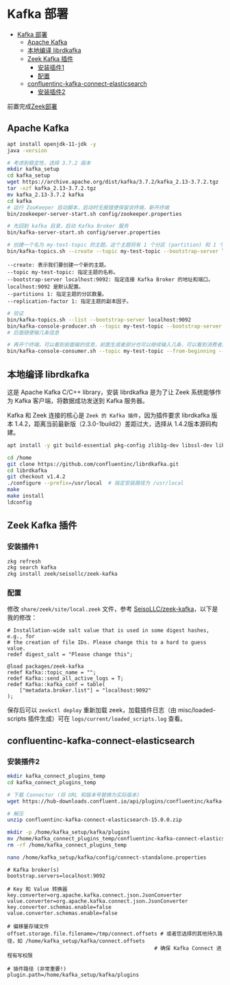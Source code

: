 # Kafka 部署

- [Kafka 部署](#kafka-部署)
  - [Apache Kafka](#apache-kafka)
  - [本地编译 librdkafka](#本地编译-librdkafka)
  - [Zeek Kafka 插件](#zeek-kafka-插件)
    - [安装插件1](#安装插件1)
    - [配置](#配置)
  - [confluentinc-kafka-connect-elasticsearch](#confluentinc-kafka-connect-elasticsearch)
    - [安装插件2](#安装插件2)

前置完成[Zeek部署](./Zeek部署.md)

## Apache Kafka

```bash
apt install openjdk-11-jdk -y
java -version

# 考虑到稳定性，选择 3.7.2 版本
mkdir kafka_setup
cd kafka_setup
wget https://archive.apache.org/dist/kafka/3.7.2/kafka_2.13-3.7.2.tgz
tar -xzf kafka_2.13-3.7.2.tgz
mv kafka_2.13-3.7.2 kafka
cd kafka
# 运行 ZooKeeper 启动脚本，启动时无报错便保留该终端，新开终端
bin/zookeeper-server-start.sh config/zookeeper.properties

# 先回到 kafka 目录，启动 Kafka Broker 服务
bin/kafka-server-start.sh config/server.properties

# 创建一个名为 my-test-topic 的主题。这个主题将有 1 个分区 (partition) 和 1 个副本因子 (replication factor)。对于单节点集群，副本因子只能是 1
bin/kafka-topics.sh --create --topic my-test-topic --bootstrap-server localhost:9092 --partitions 1 --replication-factor 1
```

```plaintext
--create: 表示我们要创建一个新的主题。
--topic my-test-topic: 指定主题的名称。
--bootstrap-server localhost:9092: 指定连接 Kafka Broker 的地址和端口。localhost:9092 是默认配置。
--partitions 1: 指定主题的分区数量。
--replication-factor 1: 指定主题的副本因子。
```

```bash
# 验证
bin/kafka-topics.sh --list --bootstrap-server localhost:9092
bin/kafka-console-producer.sh --topic my-test-topic --bootstrap-server localhost:9092
# 后面随便输几条信息

# 再开个终端，可以看到前面输的信息，前面生成者部分也可以继续输入几条，可以看到消费者部分这边有输出
bin/kafka-console-consumer.sh --topic my-test-topic --from-beginning --bootstrap-server localhost:9092
```

## 本地编译 librdkafka

这是 Apache Kafka C/C++ library，安装 librdkafka 是为了让 Zeek 系统能够作为 Kafka 客户端，将数据成功发送到 Kafka 服务器。

Kafka 和 Zeek 连接的核心是 `Zeek 的 Kafka 插件`，因为插件要求 librdkafka 版本 1.4.2，距离当前最新版（2.3.0-1build2）差距过大，选择从 1.4.2版本源码构建。

```bash
apt install -y git build-essential pkg-config zlib1g-dev libssl-dev libsasl2-dev libzstd-dev cmake
```

```bash
cd /home
git clone https://github.com/confluentinc/librdkafka.git
cd librdkafka
git checkout v1.4.2
./configure --prefix=/usr/local  # 指定安装路径为 /usr/local
make
make install
ldconfig
```

## Zeek Kafka 插件

### 安装插件1

```bash
zkg refresh
zkg search kafka
zkg install zeek/seisollc/zeek-kafka
```

### 配置

修改 `share/zeek/site/local.zeek` 文件，参考 [SeisoLLC/zeek-kafka](https://github.com/SeisoLLC/zeek-kafka)，以下是我的修改：

```zeek
# Installation-wide salt value that is used in some digest hashes, e.g., for
# the creation of file IDs. Please change this to a hard to guess value.
redef digest_salt = "Please change this";

@load packages/zeek-kafka
redef Kafka::topic_name = "";
redef Kafka::send_all_active_logs = T;
redef Kafka::kafka_conf = table(
    ["metadata.broker.list"] = "localhost:9092"
);
```

保存后可以 `zeekctl deploy` 重新加载 zeek，加载插件日志（由 misc/loaded-scripts 插件生成）可在 `logs/current/loaded_scripts.log` 查看。

## confluentinc-kafka-connect-elasticsearch

### 安装插件2

```bash
mkdir kafka_connect_plugins_temp
cd kafka_connect_plugins_temp

# 下载 Connector (将 URL 和版本号替换为实际版本)
wget https://hub-downloads.confluent.io/api/plugins/confluentinc/kafka-connect-elasticsearch/versions/15.0.0/confluentinc-kafka-connect-elasticsearch-15.0.0.zip

# 解压
unzip confluentinc-kafka-connect-elasticsearch-15.0.0.zip

mkdir -p /home/kafka_setup/kafka/plugins
mv /home/kafka_connect_plugins_temp/confluentinc-kafka-connect-elasticsearch-15.0.0 /home/kafka_setup/kafka/plugins/
rm -rf /home/kafka_connect_plugins_temp
```

```bash
nano /home/kafka_setup/kafka/config/connect-standalone.properties
```

```plaintext
# Kafka broker(s)
bootstrap.servers=localhost:9092

# Key 和 Value 转换器
key.converter=org.apache.kafka.connect.json.JsonConverter
value.converter=org.apache.kafka.connect.json.JsonConverter
key.converter.schemas.enable=false
value.converter.schemas.enable=false

# 偏移量存储文件
offset.storage.file.filename=/tmp/connect.offsets # 或者您选择的其他持久路径，如 /home/kafka_setup/kafka/connect.offsets
                                                # 确保 Kafka Connect 进程有写权限

# 插件路径 (非常重要!)
plugin.path=/home/kafka_setup/kafka/plugins
```
